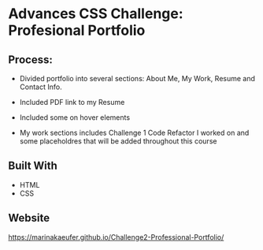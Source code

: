 # Advances CSS Challenge: Profesional Portfolio

## Process:

- Divided portfolio into several sections: About Me, My Work, Resume and Contact Info. 

- Included PDF link to my Resume

- Included some on hover elements

- My work sections includes Challenge 1 Code Refactor I worked on and some placeholdres that will be added throughout this course



## Built With
- HTML
- CSS

## Website
https://marinakaeufer.github.io/Challenge2-Professional-Portfolio/

